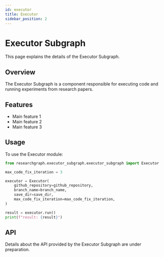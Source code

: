 ```yaml
---
id: executor
title: Executor
sidebar_position: 2
---
```


# Executor Subgraph

This page explains the details of the Executor Subgraph.

## Overview

The Executor Subgraph is a component responsible for executing code and running experiments from research papers.

## Features

- Main feature 1
- Main feature 2
- Main feature 3

## Usage

To use the Executor module:

```python
from researchgraph.executor_subgraph.executor_subgraph import Executor

max_code_fix_iteration = 3

executor = Executor(
    github_repository=github_repository,
    branch_name=branch_name,
    save_dir=save_dir,
    max_code_fix_iteration=max_code_fix_iteration,
)

result = executor.run()
print(f"result: {result}")
```

## API

Details about the API provided by the Executor Subgraph are under preparation.
